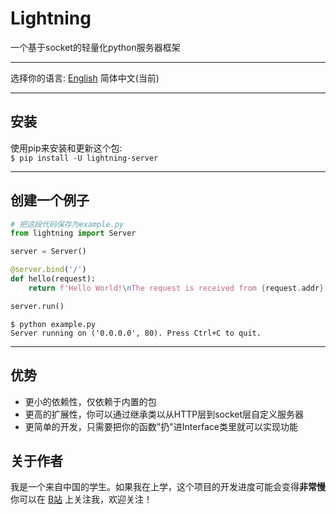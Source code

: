 # Lightning
一个基于socket的轻量化python服务器框架

***
选择你的语言: [English](../README.md)  简体中文(当前)
***
## 安装
使用pip来安装和更新这个包:  
`$ pip install -U lightning-server`
***
## 创建一个例子
```python
# 把这段代码保存为example.py
from lightning import Server

server = Server()

@server.bind('/')
def hello(request):
    return f'Hello World!\nThe request is received from {request.addr}'

server.run()
```
```shell
$ python example.py
Server running on ('0.0.0.0', 80). Press Ctrl+C to quit. 
```
***

## 优势
- 更小的依赖性，仅依赖于内置的包
- 更高的扩展性，你可以通过继承类以从HTTP层到socket层自定义服务器
- 更简单的开发，只需要把你的函数"扔"进Interface类里就可以实现功能

## 关于作者
我是一个来自中国的学生。如果我在上学，这个项目的开发进度可能会变得**非常慢**  
你可以在 [B站](http://space.bilibili.com/439067826) 上关注我，欢迎关注！